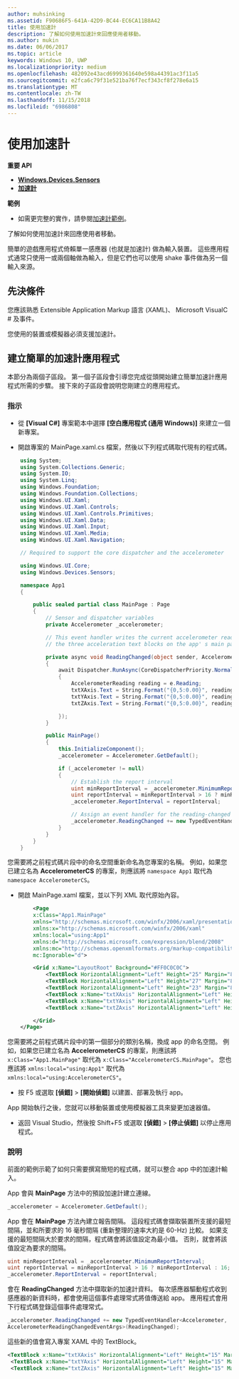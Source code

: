 ```yaml
---
author: muhsinking
ms.assetid: F90686F5-641A-42D9-BC44-EC6CA11B8A42
title: 使用加速計
description: 了解如何使用加速計來回應使用者移動。
ms.author: mukin
ms.date: 06/06/2017
ms.topic: article
keywords: Windows 10, UWP
ms.localizationpriority: medium
ms.openlocfilehash: 482092e43acd6999361640e598a44391ac3f11a5
ms.sourcegitcommit: e2fca6c79f31e521ba76f7ecf343cf8f278e6a15
ms.translationtype: MT
ms.contentlocale: zh-TW
ms.lasthandoff: 11/15/2018
ms.locfileid: "6986808"
---
```

# <a name="use-the-accelerometer"></a>使用加速計


**重要 API**

-   [**Windows.Devices.Sensors**](https://msdn.microsoft.com/library/windows/apps/BR206408)
-   [**加速計**](https://msdn.microsoft.com/library/windows/apps/BR225687)

**範例**

-   如需更完整的實作，請參閱[加速計範例](https://github.com/Microsoft/Windows-universal-samples/tree/master/Samples/Accelerometer)。

了解如何使用加速計來回應使用者移動。

簡單的遊戲應用程式倚賴單一感應器 (也就是加速計) 做為輸入裝置。 這些應用程式通常只使用一或兩個軸做為輸入，但是它們也可以使用 shake 事件做為另一個輸入來源。

## <a name="prerequisites"></a>先決條件

您應該熟悉 Extensible Application Markup 語言 (XAML)、 Microsoft VisualC # 及事件。

您使用的裝置或模擬器必須支援加速計。

## <a name="create-a-simple-accelerometer-app"></a>建立簡單的加速計應用程式

本節分為兩個子區段。 第一個子區段會引導您完成從頭開始建立簡單加速計應用程式所需的步驟。 接下來的子區段會說明您剛建立的應用程式。

### <a name="instructions"></a>指示

-   從 **\[Visual C#\]** 專案範本中選擇 **\[空白應用程式 (通用 Windows)\]** 來建立一個新專案。

-   開啟專案的 MainPage.xaml.cs 檔案，然後以下列程式碼取代現有的程式碼。

```csharp
    using System;
    using System.Collections.Generic;
    using System.IO;
    using System.Linq;
    using Windows.Foundation;
    using Windows.Foundation.Collections;
    using Windows.UI.Xaml;
    using Windows.UI.Xaml.Controls;
    using Windows.UI.Xaml.Controls.Primitives;
    using Windows.UI.Xaml.Data;
    using Windows.UI.Xaml.Input;
    using Windows.UI.Xaml.Media;
    using Windows.UI.Xaml.Navigation;

    // Required to support the core dispatcher and the accelerometer

    using Windows.UI.Core;
    using Windows.Devices.Sensors;

    namespace App1
    {

        public sealed partial class MainPage : Page
        {
            // Sensor and dispatcher variables
            private Accelerometer _accelerometer;

            // This event handler writes the current accelerometer reading to
            // the three acceleration text blocks on the app' s main page.

            private async void ReadingChanged(object sender, AccelerometerReadingChangedEventArgs e)
            {
                await Dispatcher.RunAsync(CoreDispatcherPriority.Normal, () =>
                {
                    AccelerometerReading reading = e.Reading;
                    txtXAxis.Text = String.Format("{0,5:0.00}", reading.AccelerationX);
                    txtYAxis.Text = String.Format("{0,5:0.00}", reading.AccelerationY);
                    txtZAxis.Text = String.Format("{0,5:0.00}", reading.AccelerationZ);

                });
            }

            public MainPage()
            {
                this.InitializeComponent();
                _accelerometer = Accelerometer.GetDefault();

                if (_accelerometer != null)
                {
                    // Establish the report interval
                    uint minReportInterval = _accelerometer.MinimumReportInterval;
                    uint reportInterval = minReportInterval > 16 ? minReportInterval : 16;
                    _accelerometer.ReportInterval = reportInterval;

                    // Assign an event handler for the reading-changed event
                    _accelerometer.ReadingChanged += new TypedEventHandler<Accelerometer, AccelerometerReadingChangedEventArgs>(ReadingChanged);
                }
            }
        }
    }
```

您需要將之前程式碼片段中的命名空間重新命名為您專案的名稱。 例如，如果您已建立名為 **AccelerometerCS** 的專案，則應該將 `namespace App1` 取代為 `namespace AccelerometerCS`。

-   開啟 MainPage.xaml 檔案，並以下列 XML 取代原始內容。

```xml
        <Page
        x:Class="App1.MainPage"
        xmlns="http://schemas.microsoft.com/winfx/2006/xaml/presentation"
        xmlns:x="http://schemas.microsoft.com/winfx/2006/xaml"
        xmlns:local="using:App1"
        xmlns:d="http://schemas.microsoft.com/expression/blend/2008"
        xmlns:mc="http://schemas.openxmlformats.org/markup-compatibility/2006"
        mc:Ignorable="d">

        <Grid x:Name="LayoutRoot" Background="#FF0C0C0C">
            <TextBlock HorizontalAlignment="Left" Height="25" Margin="8,20,0,0" TextWrapping="Wrap" Text="X-axis:" VerticalAlignment="Top" Width="62" Foreground="#FFEDE6E6"/>
            <TextBlock HorizontalAlignment="Left" Height="27" Margin="8,49,0,0" TextWrapping="Wrap" Text="Y-axis:" VerticalAlignment="Top" Width="62" Foreground="#FFF5F2F2"/>
            <TextBlock HorizontalAlignment="Left" Height="23" Margin="8,80,0,0" TextWrapping="Wrap" Text="Z-axis:" VerticalAlignment="Top" Width="62" Foreground="#FFF6F0F0"/>
            <TextBlock x:Name="txtXAxis" HorizontalAlignment="Left" Height="15" Margin="70,16,0,0" TextWrapping="Wrap" Text="TextBlock" VerticalAlignment="Top" Width="61" Foreground="#FFF2F2F2"/>
            <TextBlock x:Name="txtYAxis" HorizontalAlignment="Left" Height="15" Margin="70,49,0,0" TextWrapping="Wrap" Text="TextBlock" VerticalAlignment="Top" Width="53" Foreground="#FFF2EEEE"/>
            <TextBlock x:Name="txtZAxis" HorizontalAlignment="Left" Height="15" Margin="70,80,0,0" TextWrapping="Wrap" Text="TextBlock" VerticalAlignment="Top" Width="53" Foreground="#FFFFF8F8"/>

        </Grid>
    </Page>
```

您需要將之前程式碼片段中的第一個部分的類別名稱，換成 app 的命名空間。 例如，如果您已建立名為 **AccelerometerCS** 的專案，則應該將 `x:Class="App1.MainPage"` 取代為 `x:Class="AccelerometerCS.MainPage"`。 您也應該將 `xmlns:local="using:App1"` 取代為 `xmlns:local="using:AccelerometerCS"`。

-   按 F5 或選取 **\[偵錯\]** &gt; **\[開始偵錯\]** 以建置、部署及執行 app。

App 開始執行之後，您就可以移動裝置或使用模擬器工具來變更加速器值。

-   返回 Visual Studio，然後按 Shift+F5 或選取 **\[偵錯\]** &gt; **\[停止偵錯\]** 以停止應用程式。

### <a name="explanation"></a>說明

前面的範例示範了如何只需要撰寫簡短的程式碼，就可以整合 app 中的加速計輸入。

App 會與 **MainPage** 方法中的預設加速計建立連線。

```csharp
_accelerometer = Accelerometer.GetDefault();
```

App 會在 **MainPage** 方法內建立報告間隔。 這段程式碼會擷取裝置所支援的最短間隔，並和所要求的 16 毫秒間隔 (重新整理的速率大約是 60-Hz) 比較。 如果支援的最短間隔大於要求的間隔，程式碼會將該值設定為最小值。 否則，就會將該值設定為要求的間隔。

```csharp
uint minReportInterval = _accelerometer.MinimumReportInterval;
uint reportInterval = minReportInterval > 16 ? minReportInterval : 16;
_accelerometer.ReportInterval = reportInterval;
```

會在 **ReadingChanged** 方法中擷取新的加速計資料。 每次感應器驅動程式收到感應器的新資料時，都會使用這個事件處理常式將值傳送給 app。 應用程式會用下行程式碼登錄這個事件處理常式。

```csharp
_accelerometer.ReadingChanged += new TypedEventHandler<Accelerometer,
AccelerometerReadingChangedEventArgs>(ReadingChanged);
```

這些新的值會寫入專案 XAML 中的 TextBlock。

```xml
<TextBlock x:Name="txtXAxis" HorizontalAlignment="Left" Height="15" Margin="70,16,0,0" TextWrapping="Wrap" Text="TextBlock" VerticalAlignment="Top" Width="61" Foreground="#FFF2F2F2"/>
 <TextBlock x:Name="txtYAxis" HorizontalAlignment="Left" Height="15" Margin="70,49,0,0" TextWrapping="Wrap" Text="TextBlock" VerticalAlignment="Top" Width="53" Foreground="#FFF2EEEE"/>
 <TextBlock x:Name="txtZAxis" HorizontalAlignment="Left" Height="15" Margin="70,80,0,0" TextWrapping="Wrap" Text="TextBlock" VerticalAlignment="Top" Width="53" Foreground="#FFFFF8F8"/>
```
